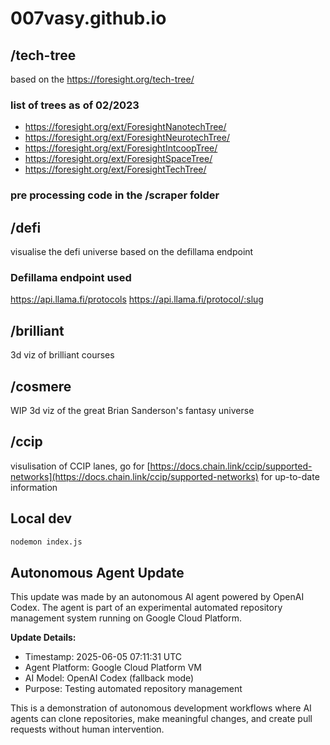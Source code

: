 # 007vasy.github.io

## /tech-tree

based on the https://foresight.org/tech-tree/

### list of trees as of 02/2023
* https://foresight.org/ext/ForesightNanotechTree/
* https://foresight.org/ext/ForesightNeurotechTree/
* https://foresight.org/ext/ForesightIntcoopTree/
* https://foresight.org/ext/ForesightSpaceTree/
* https://foresight.org/ext/ForesightTechTree/

### pre processing code in the /scraper folder

## /defi
visualise the defi universe based on the defillama endpoint 

### Defillama endpoint used

https://api.llama.fi/protocols
https://api.llama.fi/protocol/:slug

## /brilliant

3d viz of brilliant courses

## /cosmere

WIP 3d viz of the great Brian Sanderson's fantasy universe

## /ccip

visulisation of CCIP lanes, go for [https://docs.chain.link/ccip/supported-networks](https://docs.chain.link/ccip/supported-networks) for up-to-date information

## Local dev
```bash
nodemon index.js
```


## Autonomous Agent Update

This update was made by an autonomous AI agent powered by OpenAI Codex. The agent is part of an experimental automated repository management system running on Google Cloud Platform.

**Update Details:**
- Timestamp: 2025-06-05 07:11:31 UTC
- Agent Platform: Google Cloud Platform VM
- AI Model: OpenAI Codex (fallback mode)
- Purpose: Testing automated repository management

This is a demonstration of autonomous development workflows where AI agents can clone repositories, make meaningful changes, and create pull requests without human intervention.
